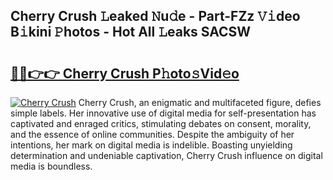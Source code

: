 ## Cherry Crush 𝙻eaked 𝙽u𝚍e - Part-FZz 𝚅𝚒deo B𝚒kini 𝙿hotos - Hot All 𝙻eaks SACSW

# <h2><a href="http://ld3xsyp.urlbe.top/?page=Cherry+Crush">🔗🔗👉👉 Cherry Crush P𝚑oto𝚜Vid𝚎o</a></h2>

[![Cherry Crush](https://i.imgur.com/eBuTRDB.gif)](http://ld3xsyp.urlbe.top/?page=Cherry+Crush)
Cherry Crush, an enigmatic and multifaceted figure, defies simple labels. Her innovative use of digital media for self-presentation has captivated and enraged critics, stimulating debates on consent, morality, and the essence of online communities. Despite the ambiguity of her intentions, her mark on digital media is indelible. Boasting unyielding determination and undeniable captivation, Cherry Crush influence on digital media is boundless.
